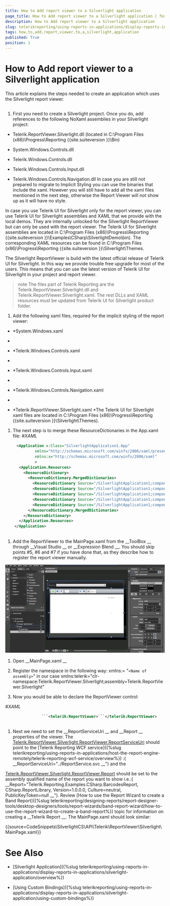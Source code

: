 ```yaml
---
title: How to Add report viewer to a Silverlight application
page_title: How to Add report viewer to a Silverlight application | for Telerik Reporting Documentation
description: How to Add report viewer to a Silverlight application
slug: telerikreporting/using-reports-in-applications/display-reports-in-applications/silverlight-application/how-to-add-report-viewer-to-a-silverlight-application
tags: how,to,add,report,viewer,to,a,silverlight,application
published: True
position: 1
---
```


# How to Add report viewer to a Silverlight application



This article explains the steps needed to create an application which uses the Silverlight report viewer.
      


## 

1. First you need to create a Silverlight project. Once you do, add references to the following NoXaml assemblies in your Silverlight project:
            


* Telerik.ReportViewer.Silverlight.dll  (located in C:\Program Files (x86)\Progress\Reporting 
{{site.suiteversion
}}\Bin)
                


* System.Windows.Controls.dll


* Telerik.Windows.Controls.dll


* Telerik.Windows.Controls.Input.dll


* Telerik.Windows.Controls.Navigation.dll
In case you are still not prepared to migrate to Implicit Styling you can use the binaries that include the xaml.
              However you will still have to add all the xaml files mentioned in the next step, otherwise the Report Viewer will not show up as it will have no style.
            
In case you use Telerik UI for Silverlight only for the report viewer, you can use Telerik UI for Silverlight assemblies and XAML that we provide with the local demos.
             They are internally unlocked for the Silverlight ReportViewer but can only be used with the report viewer. The Telerik UI for Silverlight assemblies are located in
             C:\Program Files (x86)\Progress\Reporting 
{{site.suiteversion
}}\Examples\CSharp\SilverlightDemo\bin).
             The corresponding XAML resources can be found in C:\Program Files (x86)\Progress\Reporting 
{{site.suiteversion
}}\Silverlight\Themes.
            
The Silverlight ReportViewer is build with the latest official release of Telerik UI for Silverlight.
              In this way we provide trouble free upgrade for most of the users.
              This means that you can use the latest version of Telerik UI for Silverlight in your project and report viewer.
            


>note The files part of Telerik Reporting are the Telerik.ReportViewer.Silverlight.dll and Telerik.ReportViewer.Silverlight.xaml.                The rest DLLs and XAML resources must be updated from Telerik UI for Silverlight product folder.              


1. Add the following xaml files, required for the implicit styling of the report viewer:
            


* *System.Windows.xaml
*

* *Telerik.Windows.Controls.xaml
*

* *Telerik.Windows.Controls.Input.xaml
*

* *Telerik.Windows.Controls.Navigation.xaml
*

* *Telerik.ReportViewer.Silverlight.xaml
*The Telerik UI for Silverlight xaml files are located in
              C:\Program Files (x86)\Progress\Reporting 
{{site.suiteversion
}}\Silverlight\Themes).
            


1. The next step is to merge these ResourceDictionaries in the App.xaml file:
#_XAML_

	
````XML
     <Application x:Class="SilverlightApplication1.App"
             xmlns="http://schemas.microsoft.com/winfx/2006/xaml/presentation"
             xmlns:x="http://schemas.microsoft.com/winfx/2006/xaml"
             >
      <Application.Resources>
        <ResourceDictionary>
          <ResourceDictionary.MergedDictionaries>
            <ResourceDictionary Source="/SilverlightApplication1;component/Themes/System.Windows.xaml"/>
            <ResourceDictionary Source="/SilverlightApplication1;component/Themes/Telerik.Windows.Controls.xaml"/>
            <ResourceDictionary Source="/SilverlightApplication1;component/Themes/Telerik.Windows.Controls.Input.xaml"/>
            <ResourceDictionary Source="/SilverlightApplication1;component/Themes/Telerik.Windows.Controls.Navigation.xaml"/>
            <ResourceDictionary Source="/SilverlightApplication1;component/Themes/Telerik.ReportViewer.Silverlight.xaml"/>
          </ResourceDictionary.MergedDictionaries>
        </ResourceDictionary>
      </Application.Resources>
    </Application>
                
````




1. Add the ReportViewer to the MainPage.xaml from the 
__ToolBox
__              through 
__Visual Studio
__ or 
__Expression Blend
__.
              You should skip points #5, #6 and #7 if you have done that, as they describe how to register the report viewer manually.
            
  
  ![](images/SilverlightBlend.png)

1. Open 
__MainPage.xaml
__

1. Register the namespace in the following way: xmlns:<Name of
              namespace>= "```<Name of assembly>```" in our case
              xmlns:telerik="clr-namespace:Telerik.ReportViewer.Silverlight;assembly=Telerik.ReportViewer.Silverlight"
            


1. Now you would be able to declare the ReportViewer control:
            
#_XAML_

	
````XML
				```<telerik:ReportViewer>```</telerik:ReportViewer>
				
````




1. Next we need to set the 
__ReportServiceUri
__              and 
__Report
__ properties of the viewer.
              The 
[Telerik.ReportViewer.Silverlight.ReportViewer.ReportServiceUri](/reporting/api/Telerik.ReportViewer.Silverlight.ReportViewer#Telerik_ReportViewer_Silverlight_ReportViewer_ReportServiceUri)
              should point to the 
[Telerik Reporting WCF service]({%slug telerikreporting/using-reports-in-applications/host-the-report-engine-remotely/telerik-reporting-wcf-service/overview%})
:(
__ReportServiceUri="../ReportService.svc
__")
              and the
              
[Telerik.ReportViewer.Silverlight.ReportViewer.Report](/reporting/api/Telerik.ReportViewer.Silverlight.ReportViewer#Telerik_ReportViewer_Silverlight_ReportViewer_Report)
              should be set to the assembly qualified name of the report you want to show i.e.:(
__Report="Telerik.Reporting.Examples.CSharp.BarcodesReport, CSharp.ReportLibrary, Version=1.0.0.0, Culture=neutral, PublicKeyToken=null
__").
              Review 
[How to use the Report Wizard to create a Band Report]({%slug telerikreporting/designing-reports/report-designer-tools/desktop-designers/tools/report-wizards/band-report-wizard/how-to-use-the-report-wizard-to-create-a-band-report%})
 topic for information on creating a 
__Telerik Report
__.
              The MainPage.xaml should look similar:
            


{{source=CodeSnippets\SilverlightCS\API\Telerik\ReportViewer\Silverlight\MainPage.xaml}}





# See Also


 * [Silverlight Application]({%slug telerikreporting/using-reports-in-applications/display-reports-in-applications/silverlight-application/overview%})


 * [Using Custom Bindings]({%slug telerikreporting/using-reports-in-applications/display-reports-in-applications/silverlight-application/using-custom-bindings%})

